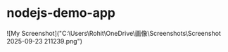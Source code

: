# nodejs-demo-app
![My Screenshot]("C:\Users\Rohit\OneDrive\画像\Screenshots\Screenshot 2025-09-23 211239.png")
